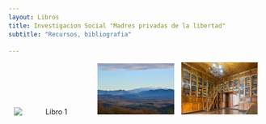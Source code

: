 ```yaml
---
layout: Libros
title: Investigacion Social "Madres privadas de la libertad"
subtitle: "Recursos, bibliografia"

---
```

<!DOCTYPE html>
<html lang="es">
<head>
  <meta charset="UTF-8">
  <meta name="viewport" content="width=device-width, initial-scale=1">
  <title>Madres privadas de la libertad</title>
  <link rel="stylesheet" href="style.css">
</head>
  
<style>
.image-container {
  text-align: center; 
}
.image-container img {
  display: inline-block;
  width: 30%; 
  margin: 0 1%; 
}
</style>
<body>
  <div class="image-container">
    <img src="Images/Areszt_śledczy_w_Zabrzu.jpg" alt="Libro 1">
    <img src="Images/Madres,_La_Bastide-de-Bousignac_(2).jpg " alt="Libro 2">
    <img src="Images/Museo_de_la_Catedral_de_Quito,_Quito,_Ecuador,_2015-07-22,_DD_94-96_HDR.JPG " alt="Libro 3">
  </div>
</body>
</html>

